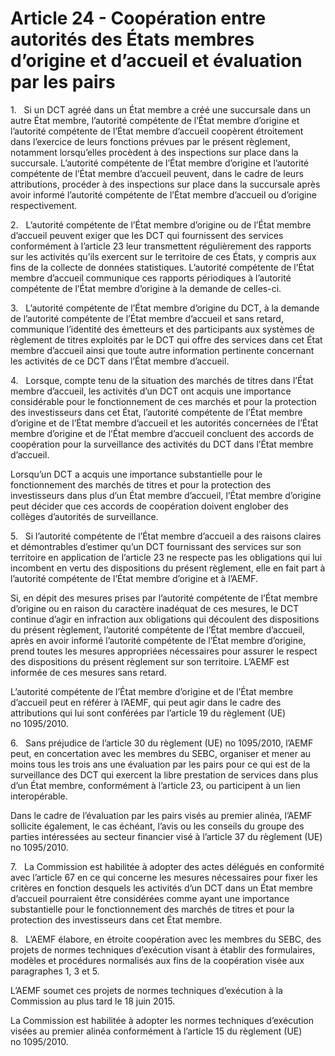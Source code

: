 # Article 24 - Coopération entre autorités des États membres d’origine et d’accueil et évaluation par les pairs


1.   Si un DCT agréé dans un État membre a créé une succursale dans un autre État membre, l’autorité compétente de l’État membre d’origine et l’autorité compétente de l’État membre d’accueil coopèrent étroitement dans l’exercice de leurs fonctions prévues par le présent règlement, notamment lorsqu’elles procèdent à des inspections sur place dans la succursale. L’autorité compétente de l’État membre d’origine et l’autorité compétente de l’État membre d’accueil peuvent, dans le cadre de leurs attributions, procéder à des inspections sur place dans la succursale après avoir informé l’autorité compétente de l’État membre d’accueil ou d’origine respectivement.

2.   L’autorité compétente de l’État membre d’origine ou de l’État membre d’accueil peuvent exiger que les DCT qui fournissent des services conformément à l’article 23 leur transmettent régulièrement des rapports sur les activités qu’ils exercent sur le territoire de ces États, y compris aux fins de la collecte de données statistiques. L’autorité compétente de l’État membre d’accueil communique ces rapports périodiques à l’autorité compétente de l’État membre d’origine à la demande de celles-ci.

3.   L’autorité compétente de l’État membre d’origine du DCT, à la demande de l’autorité compétente de l’État membre d’accueil et sans retard, communique l’identité des émetteurs et des participants aux systèmes de règlement de titres exploités par le DCT qui offre des services dans cet État membre d’accueil ainsi que toute autre information pertinente concernant les activités de ce DCT dans l’État membre d’accueil.

4.   Lorsque, compte tenu de la situation des marchés de titres dans l’État membre d’accueil, les activités d’un DCT ont acquis une importance considérable pour le fonctionnement de ces marchés et pour la protection des investisseurs dans cet État, l’autorité compétente de l’État membre d’origine et de l’État membre d’accueil et les autorités concernées de l’État membre d’origine et de l’État membre d’accueil concluent des accords de coopération pour la surveillance des activités du DCT dans l’État membre d’accueil.

Lorsqu’un DCT a acquis une importance substantielle pour le fonctionnement des marchés de titres et pour la protection des investisseurs dans plus d’un État membre d’accueil, l’État membre d’origine peut décider que ces accords de coopération doivent englober des collèges d’autorités de surveillance.

5.   Si l’autorité compétente de l’État membre d’accueil a des raisons claires et démontrables d’estimer qu’un DCT fournissant des services sur son territoire en application de l’article 23 ne respecte pas les obligations qui lui incombent en vertu des dispositions du présent règlement, elle en fait part à l’autorité compétente de l’État membre d’origine et à l’AEMF.

Si, en dépit des mesures prises par l’autorité compétente de l’État membre d’origine ou en raison du caractère inadéquat de ces mesures, le DCT continue d’agir en infraction aux obligations qui découlent des dispositions du présent règlement, l’autorité compétente de l’État membre d’accueil, après en avoir informé l’autorité compétente de l’État membre d’origine, prend toutes les mesures appropriées nécessaires pour assurer le respect des dispositions du présent règlement sur son territoire. L’AEMF est informée de ces mesures sans retard.

L’autorité compétente de l’État membre d’origine et de l’État membre d’accueil peut en référer à l’AEMF, qui peut agir dans le cadre des attributions qui lui sont conférées par l’article 19 du règlement (UE) no 1095/2010.

6.   Sans préjudice de l’article 30 du règlement (UE) no 1095/2010, l’AEMF peut, en concertation avec les membres du SEBC, organiser et mener au moins tous les trois ans une évaluation par les pairs pour ce qui est de la surveillance des DCT qui exercent la libre prestation de services dans plus d’un État membre, conformément à l’article 23, ou participent à un lien interopérable.

Dans le cadre de l’évaluation par les pairs visés au premier alinéa, l’AEMF sollicite également, le cas échéant, l’avis ou les conseils du groupe des parties intéressées au secteur financier visé à l’article 37 du règlement (UE) no 1095/2010.

7.   La Commission est habilitée à adopter des actes délégués en conformité avec l’article 67 en ce qui concerne les mesures nécessaires pour fixer les critères en fonction desquels les activités d’un DCT dans un État membre d’accueil pourraient être considérées comme ayant une importance substantielle pour le fonctionnement des marchés de titres et pour la protection des investisseurs dans cet État membre.

8.   L’AEMF élabore, en étroite coopération avec les membres du SEBC, des projets de normes techniques d’exécution visant à établir des formulaires, modèles et procédures normalisés aux fins de la coopération visée aux paragraphes 1, 3 et 5.

L’AEMF soumet ces projets de normes techniques d’exécution à la Commission au plus tard le 18 juin 2015.

La Commission est habilitée à adopter les normes techniques d’exécution visées au premier alinéa conformément à l’article 15 du règlement (UE) no 1095/2010.
